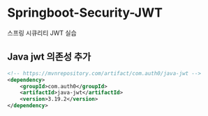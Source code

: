 # Springboot-Security-JWT
스프링 시큐리티 JWT 실습

## Java jwt 의존성 추가
```xml
<!-- https://mvnrepository.com/artifact/com.auth0/java-jwt -->
<dependency>
    <groupId>com.auth0</groupId>
    <artifactId>java-jwt</artifactId>
    <version>3.19.2</version>
</dependency>

```

